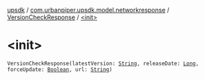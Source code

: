 [upsdk](../../index.md) / [com.urbanpiper.upsdk.model.networkresponse](../index.md) / [VersionCheckResponse](index.md) / [&lt;init&gt;](./-init-.md)

# &lt;init&gt;

`VersionCheckResponse(latestVersion: `[`String`](https://kotlinlang.org/api/latest/jvm/stdlib/kotlin/-string/index.html)`, releaseDate: `[`Long`](https://kotlinlang.org/api/latest/jvm/stdlib/kotlin/-long/index.html)`, forceUpdate: `[`Boolean`](https://kotlinlang.org/api/latest/jvm/stdlib/kotlin/-boolean/index.html)`, url: `[`String`](https://kotlinlang.org/api/latest/jvm/stdlib/kotlin/-string/index.html)`)`